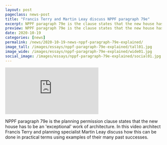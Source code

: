```yaml
---
layout: post
pageclass: news-post
title: "Francis Terry and Martin Leay discuss NPPF paragraph 79e"
excerpt: NPPF paragraph 79e is the clause states that the new house has to be an 'exceptional' work of architecture. In this video architect Francis Terry and planning specialist Martin Leay discuss how this can be done in practical terms.
preview: NPPF paragraph 79e is the clause states that the new house has to be an 'exceptional' work of architecture. In this video architect Francis Terry and planning specialist Martin Leay discuss how this can be done in practical terms.
date: 2020-10-19
categories: [news]
permalink: /news/2020-10-19-news-nppf-paragraph-79e-explained/
image_tall: /images/essays/nppf-paragraph-79e-explained/tall01.jpg
image_wide: /images/essays/nppf-paragraph-79e-explained/wide01.jpg
social_image: /images/essays/nppf-paragraph-79e-explained/social01.jpg
---
```


<div class="videoWrapper">
	<iframe src="https://www.youtube.com/embed/QIxlxSUJ8F8" frameborder="0" allow="autoplay; encrypted-media" allowfullscreen></iframe>
</div>

NPPF paragraph 79e is the planning permission clause states that the new house has to be an 'exceptional' work of architecture. In this video architect Francis Terry and planning specialist Martin Leay discuss how this can be done in practical terms using examples of their many past successes.
